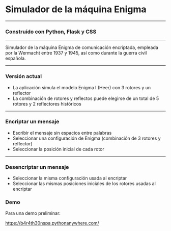 # Simulador de la máquina Enigma  

---

### Construído con Python, Flask y CSS

---

Simulador de la máquina Enigma de comunicación encriptada, empleada por la Wermacht entre 1937 y 1945, 
así como durante la guerra civil española. 

---

### Versión actual 
- La aplicación simula el modelo Enigma I (Heer) con 3 rotores y un reflector
- La combinación de rotores y reflectos puede elegirse de un total de 5 rotores y 2 reflectores históricos 

---

### Encriptar un mensaje

- Escribir el mensaje sin espacios entre palabras
- Seleccionar una configuración de Enigma (combinación de 3 rotores y reflector)
- Seleccionar la posición inicial de cada rotor

---

### Desencriptar un mensaje

- Seleccionar la misma configuración usada al encriptar
- Seleccionar las mismas posiciones iniciales de los rotores usadas al encriptar

### Demo
Para una demo preliminar: 

https://b4r4th30nspa.pythonanywhere.com/

